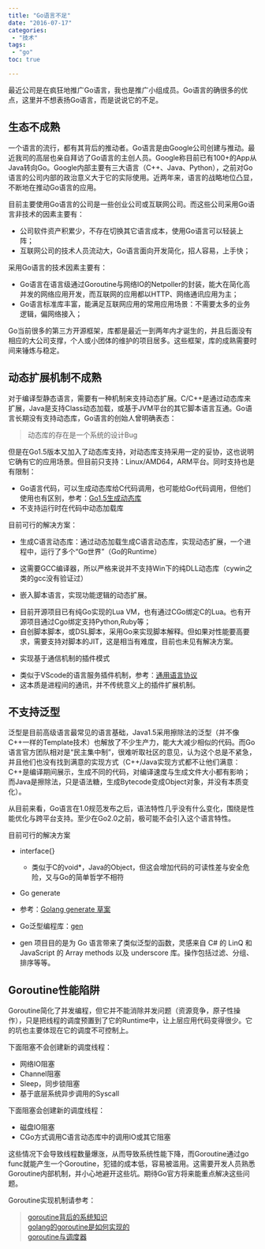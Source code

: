 ```yaml
---
title: "Go语言不足"
date: "2016-07-17"
categories:
 - "技术"
tags:
 - "go"
toc: true

---
```


最近公司是在疯狂地推广Go语言，我也是推广小组成员。Go语言的确很多的优点，这里并不想表扬Go语言，而是说说它的不足。

## 生态不成熟

一个语言的流行，都有其背后的推动者。Go语言是由Google公司创建与推动。最近我司的高层也亲自拜访了Go语言的主创人员。Google称目前已有100+的App从Java转向Go。Google内部主要有三大语言（C++、Java、Python），之前对Go语言的公司内部的政治意义大于它的实际使用。近两年来，语言的战略地位凸显，不断地在推动Go语言的应用。

目前主要使用Go语言的公司是一些创业公司或互联网公司。而这些公司采用Go语言非技术的因素主要有：

 * 公司软件资产积累少，不存在切换其它语言成本，使用Go语言可以轻装上阵；
 * 互联网公司的技术人员流动大，Go语言面向开发简化，招人容易，上手快；

采用Go语言的技术因素主要有：

 * Go语言在语言级通过Goroutine与网络IO的Netpoller的封装，能大在简化高并发的网络应用开发，而互联网的应用都以HTTP、网络通讯应用为主；
 * Go语言标准库丰富，能满足互联网应用的常用应用场景：不需要太多的业务逻辑，偏网络接入；

Go当前很多的第三方开源框架，库都是最近一到两年内才诞生的，并且后面没有相应的大公司支撑，个人或小团体的维护的项目居多。这些框架，库的成熟需要时间来锤炼与稳定。

## 动态扩展机制不成熟

对于编译型静态语言，需要有一种机制来支持动态扩展。C/C++是通过动态库来扩展，Java是支持Class动态加载，或基于JVM平台的其它脚本语言互通。Go语言长期没有支持动态库，Go语言的创始人曾明确表态：

 > 动态库的存在是一个系统的设计Bug

但是在Go1.5版本又加入了动态库支持，对动态库支持采用一定的妥协，这也说明它确有它的应用场景。但目前只支持：Linux/AMD64，ARM平台。同时支持也是有限制：

 * Go语言代码，可以生成动态库给C代码调用，也可能给Go代码调用，但他们使用也有区别，参考：[Go1.5生成动态库](http://www.golangtc.com/t/55976045b09ecc0f51000001)
 * 不支持运行时在代码中动态加载库

目前可行的解决方案：

 * 生成C语言动态库：通过动态加载生成C语言动态库，实现动态扩展，一个进程中，运行了多个“Go世界”（Go的Runtime）
  
  - 这需要GCC编译器，所以严格来说并不支持Win下的纯DLL动态库（cywin之类的gcc没有验证过）

 * 嵌入脚本语言，实现功能逻辑的动态扩展。

  - 目前开源项目已有纯Go实现的Lua VM，也有通过CGo绑定C的Lua。也有开源项目通过Cgo绑定支持Python,Ruby等；
  - 自创脚本脚本，或DSL脚本，采用Go来实现脚本解释。但如果对性能要高要求，需要支持对脚本的JIT，这是相当有难度，目前也未见有解决方案。

 * 实现基于通信机制的插件模式

  - 类似于VScode的语言服务插件机制，参考：[通用语言协议](http://www.oschina.net/translate/common-language-protocol)
  - 这本质是进程间的通讯，并不传统意义上的插件扩展机制。


## 不支持泛型

泛型是目前高级语言最常见的语言基础，Java1.5采用擦除法的泛型（并不像C++一样的Template技术）也解放了不少生产力，能大大减少相似的代码。而Go语言官方团队相对是“民主集中制”，很难听取社区的意见，认为这个总是不紧急，并且他们也没有找到满意的实现方式（C++/Java实现方式都不让他们满意：C++是编译期间展示，生成不同的代码，对编译速度与生成文件大小都有影响；而Java是擦除法，只是语法糖，生成Bytecode变成Object对象，并没有本质变化）。

从目前来看，Go语言在1.0规范发布之后，语法特性几乎没有什么变化，围绕是性能优化与跨平台支持。至少在Go2.0之前，极可能不会引入这个语言特性。

目前可行的解决方案

 * interface{}
  
   - 类似于C的void*，Java的Object，但这会增加代码的可读性差与安全危险，又与Go的简单哲学不相符

 * Go generate
   
  - 参考：[Golang generate 草案](http://www.kuqin.com/shuoit/20141104/343014.html)

 * Go泛型编程库：[gen](http://www.open-open.com/lib/view/open1389580392476.html)

  - gen 项目目的是为 Go 语言带来了类似泛型的函数，灵感来自 C# 的 LinQ 和 JavaScript 的 Array methods 以及 underscore 库。操作包括过滤、分组、排序等等。

## Goroutine性能陷阱

Goroutine简化了并发编程，但它并不能消除并发问题（资源竞争，原子性操作），只是把线程的调度预置到了它的Runtime中，让上层应用代码变得很少。它的坑也主要体现在它的调度不可控制上。

下面阻塞不会创建新的调度线程：
 
 * 网络IO阻塞
 * Channel阻塞
 * Sleep，同步锁阻塞
 * 基于底层系统异步调用的Syscall

下面阻塞会创建新的调度线程：

 * 磁盘IO阻塞
 * CGo方式调用C语言动态库中的调用IO或其它阻塞

这些情况下会导致线程数量爆涨，从而导致系统性能下降，而Goroutine通过go func就能产生一个Goroutine，犯错的成本低，容易被滥用。这需要开发人员熟悉Goroutine内部机制，并小心地避开这些坑。期待Go官方将来能重点解决这些问题。

Goroutine实现机制请参考：

> [goroutine背后的系统知识](http://studygolang.com/articles/84)  
> [golang的goroutine是如何实现的](http://www.zhihu.com/question/20862617)  
> [goroutine与调度器](http://studygolang.com/articles/1855)